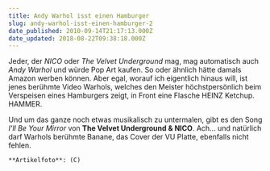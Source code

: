 ```yaml
---
title: Andy Warhol isst einen Hamburger
slug: andy-warhol-isst-einen-hamburger-2
date_published: 2010-09-14T21:17:13.000Z
date_updated: 2018-08-22T09:38:18.000Z
---
```


Jeder, der *NICO* oder *The Velvet Underground* mag, mag automatisch auch *Andy Warhol* und würde Pop Art kaufen. So oder ähnlich hätte damals Amazon werben können. Aber egal, worauf ich eigentlich hinaus will, ist jenes berühmte Video Warhols, welches den Meister höchstpersönlich beim Verspeisen eines Hamburgers zeigt, in Front eine Flasche HEINZ Ketchup. HAMMER.

Und um das ganze noch etwas musikalisch zu untermalen, gibt es den Song *I'll Be Your Mirror* von **The Velvet Underground & NICO**. Ach... und natürlich darf Warhols berühmte Banane, das Cover der VU Platte, ebenfalls nicht fehlen.

`**Artikelfoto**: (C) `
